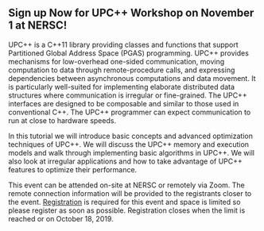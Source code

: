 ## Sign up Now for UPC++ Workshop on November 1 at NERSC!

UPC++ is a C++11 library providing classes and functions that support 
Partitioned Global Address Space (PGAS) programming. UPC++ provides mechanisms 
for low-overhead one-sided communication, moving computation to data through 
remote-procedure calls, and expressing dependencies between asynchronous 
computations and data movement. It is particularly well-suited for implementing 
elaborate distributed data structures where communication is irregular or 
fine-grained. The UPC++ interfaces are designed to be composable and similar to 
those used in conventional C++. The UPC++ programmer can expect communication to
run at close to hardware speeds.

In this tutorial we will introduce basic concepts and advanced optimization 
techniques of UPC++. We will discuss the UPC++ memory and execution models and 
walk through implementing basic algorithms in UPC++. We will also look at 
irregular applications and how to take advantage of UPC++ features to optimize 
their performance.

This event can be attended on-site at NERSC or remotely via Zoom. The remote 
connection information will be provided to the registrants closer to the event. 
[Registration](https://www.exascaleproject.org/event/upc/) is required for this 
event and space is limited so please register as soon as possible. Registration 
closes when the limit is reached or on October 18, 2019.


